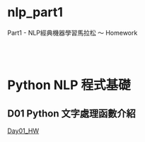 # nlp_part1

Part1 - NLP經典機器學習馬拉松 ～ Homework


</br>
</br>	

# Python NLP 程式基礎


## D01 Python 文字處理函數介紹
[Day01_HW](https://github.com/juidasci/nlp_part1/blob/main/homework/Day01.ipynb)

